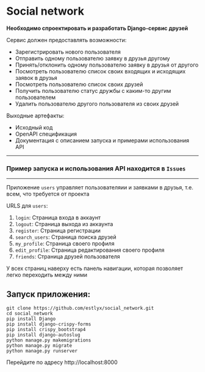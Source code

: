 # Social network #

__Необходимо спроектировать и разработать Django-сервис друзей__

Сервис должен предоставлять возможности:
* Зарегистрировать нового пользователя
* Отправить одному пользователю заявку в друзья другому
* Принять/отклонить одному пользователю заявку в друзья от другого
* Посмотреть пользователю список своих входящих и исходящих заявок в друзья
* Посмотреть пользователю список своих друзей
* Получить пользователю статус дружбы с каким-то другим пользователем
* Удалить пользователю другого пользователя из своих друзей

Выходные артефакты:
* Исходный код
* OpenAPI спецификация
* Документация с описанием запуска и примерами использования API
___
### Пример запуска и использования API находится в `Issues`
___
Приложение `users` управляет пользователяии и заявками в друзья, т.е. всем, что требуется от проекта

URLS для `users`:
1. `login`: Страница входа в аккаунт
2. `logout`: Страница выхода из аккаунта
3. `register`: Страница регистрации
4. `search_users`: Страница поиска друзей
5. `my_profile`: Страница своего профиля
6. `edit_profile`: Страница редактирования своего профиля
7. `friends`: Страница друзей пользователя

У всех страниц наверху есть панель навигации, которая позволяет легко переходить между ними

## Запуск приложения:
```
git clone https://github.com/estlyx/social_network.git
cd social_network
pip install Django
pip install django-crispy-forms
pip install crispy_bootstrap4
pip install django-autoslug
python manage.py makemigrations
python manage.py migrate
python manage.py runserver
```
Перейдите по адресу http://localhost:8000

